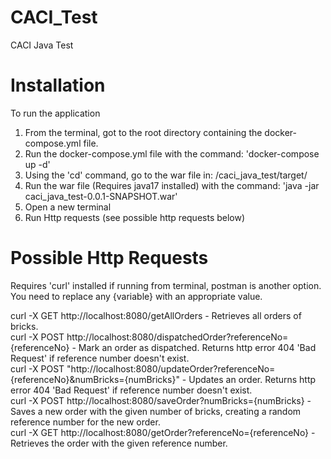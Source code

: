 # CACI_Test
CACI Java Test

# Installation
To run the application
1. From the terminal, got to the root directory containing the docker-compose.yml file.
2. Run the docker-compose.yml file with the command: 'docker-compose up -d'
3. Using the 'cd' command, go to the war file in: /caci_java_test/target/
4. Run the war file (Requires java17 installed) with the command: 'java -jar caci_java_test-0.0.1-SNAPSHOT.war'
5. Open a new terminal
6. Run Http requests (see possible http requests below)

# Possible Http Requests
Requires 'curl' installed if running from terminal, postman is another option.  
You need to replace any {variable} with an appropriate value.

curl -X GET http://localhost:8080/getAllOrders - Retrieves all orders of bricks.  
curl -X POST http://localhost:8080/dispatchedOrder?referenceNo={referenceNo} - Mark an order as dispatched. Returns http error 404 'Bad Request' if reference number doesn't exist.  
curl -X POST "http://localhost:8080/updateOrder?referenceNo={referenceNo}&numBricks={numBricks}" - Updates an order. Returns http error 404 'Bad Request' if reference number doesn't exist.  
curl -X POST http://localhost:8080/saveOrder?numBricks={numBricks} - Saves a new order with the given number of bricks, creating a random reference number for the new order.  
curl -X GET http://localhost:8080/getOrder?referenceNo={referenceNo} - Retrieves the order with the given reference number.
